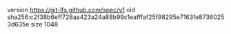version https://git-lfs.github.com/spec/v1
oid sha256:c2f38b6eff728aa423a24a88b99c1eafffaf25f98295e7163fe87360253d635e
size 1048
